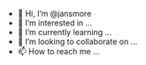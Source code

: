 - 👋 Hi, I’m @jansmore
- 👀 I’m interested in ...
- 🌱 I’m currently learning ...
- 💞️ I’m looking to collaborate on ...
- 📫 How to reach me ...

<!---
jansmore/jansmore is a ✨ special ✨ repository because its `README.md` (this file) appears on your GitHub profile.
You can click the Preview link to take a look at your changes.
--->
